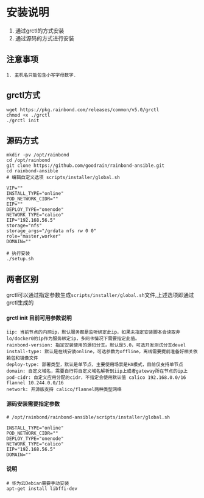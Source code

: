 # 安装说明

1. 通过grctl的方式安装
2. 通过源码的方式进行安装

## 注意事项

```
1. 主机名只能包含小写字母数字.
```

## grctl方式

```
wget https://pkg.rainbond.com/releases/common/v5.0/grctl
chmod +x ./grctl
./grctl init
```

## 源码方式

```
mkdir -pv /opt/rainbond
cd /opt/rainbond
git clone https://github.com/goodrain/rainbond-ansible.git 
cd rainbond-ansible
# 编辑自定义选项 scripts/installer/global.sh

VIP=""
INSTALL_TYPE="online"
POD_NETWORK_CIDR=""
EIP=""
DEPLOY_TYPE="onenode"
NETWORK_TYPE="calico"
IIP="192.168.56.5"
storage="nfs"
storage_args="/grdata nfs rw 0 0"
role="master,worker"
DOMAIN=""

# 执行安装
./setup.sh
```

## 两者区别

grctl可以通过指定参数生成`scripts/installer/global.sh`文件,上述选项即通过grctl生成的

#### grctl init 目前可用参数说明

```
iip: 当前节点的内网ip，默认服务都是监听绑定此ip，如果未指定安装脚本会读取非lo/docker0的ip作为服务绑定ip，多网卡情况下需要指定此值。
rainbond-version: 指定安装使用的源码分支。默认是5.0，可选开发测试分支devel
install-type: 默认是在线安装online，可选参数为offline，离线需要提前准备好相关依赖包和镜像文件
deploy-type: 部署类型，默认是单节点，主要使用场景是HA模式，目前仅支持单节点
domain: 自定义域名，需要自行将自定义域名解析到iip上或者gateway所在节点的ip上
pod-cidr: 自定义应用分配的cidr，不指定会使用默认值 calico 192.168.0.0/16 flannel 10.244.0.0/16
network: 开源版支持 calico/flannel两种类型网络
```

#### 源码安装需要指定参数 

```
# /opt/rainbond/rainbond-ansible/scripts/installer/global.sh

INSTALL_TYPE="online"
POD_NETWORK_CIDR=""
DEPLOY_TYPE="onenode"
NETWORK_TYPE="calico"
IIP="192.168.56.5"
DOMAIN=""
```


#### 说明

```
# 华为云Debian需要手动安装 
apt-get install libffi-dev
```
